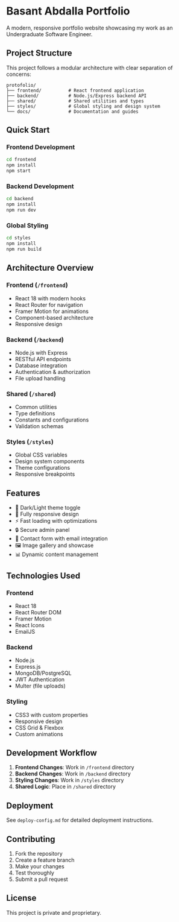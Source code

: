 # Basant Abdalla Portfolio

A modern, responsive portfolio website showcasing my work as an Undergraduate Software Engineer.

## Project Structure

This project follows a modular architecture with clear separation of concerns:

```
protofolio/
├── frontend/          # React frontend application
├── backend/           # Node.js/Express backend API
├── shared/            # Shared utilities and types
├── styles/            # Global styling and design system
└── docs/              # Documentation and guides
```

## Quick Start

### Frontend Development
```bash
cd frontend
npm install
npm start
```

### Backend Development
```bash
cd backend
npm install
npm run dev
```

### Global Styling
```bash
cd styles
npm install
npm run build
```

## Architecture Overview

### Frontend (`/frontend`)
- React 18 with modern hooks
- React Router for navigation
- Framer Motion for animations
- Component-based architecture
- Responsive design

### Backend (`/backend`)
- Node.js with Express
- RESTful API endpoints
- Database integration
- Authentication & authorization
- File upload handling

### Shared (`/shared`)
- Common utilities
- Type definitions
- Constants and configurations
- Validation schemas

### Styles (`/styles`)
- Global CSS variables
- Design system components
- Theme configurations
- Responsive breakpoints

## Features

- 🌙 Dark/Light theme toggle
- 📱 Fully responsive design
- ⚡ Fast loading with optimizations
- 🔒 Secure admin panel
- 📧 Contact form with email integration
- 🖼️ Image gallery and showcase
- 📊 Dynamic content management

## Technologies Used

### Frontend
- React 18
- React Router DOM
- Framer Motion
- React Icons
- EmailJS

### Backend
- Node.js
- Express.js
- MongoDB/PostgreSQL
- JWT Authentication
- Multer (file uploads)

### Styling
- CSS3 with custom properties
- Responsive design
- CSS Grid & Flexbox
- Custom animations

## Development Workflow

1. **Frontend Changes**: Work in `/frontend` directory
2. **Backend Changes**: Work in `/backend` directory
3. **Styling Changes**: Work in `/styles` directory
4. **Shared Logic**: Place in `/shared` directory

## Deployment

See `deploy-config.md` for detailed deployment instructions.

## Contributing

1. Fork the repository
2. Create a feature branch
3. Make your changes
4. Test thoroughly
5. Submit a pull request

## License

This project is private and proprietary.
